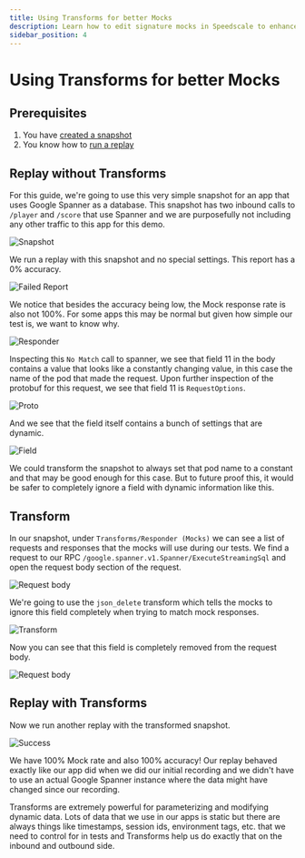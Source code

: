 ```yaml
---
title: Using Transforms for better Mocks
description: Learn how to edit signature mocks in Speedscale to enhance your API testing and streamline your development process. This guide provides clear instructions and best practices for effectively managing mocks within your applications.
sidebar_position: 4
---
```


# Using Transforms for better Mocks

## Prerequisites
1. You have [created a snapshot](../../creating-a-snapshot.md)
2. You know how to [run a replay](../../)


## Replay without Transforms

For this guide, we're going to use this very simple snapshot for an app that uses Google Spanner as a database. This snapshot has two inbound calls to `/player` and `/score` that use Spanner and we are purposefully not including any other traffic to this app for this demo.

![Snapshot](./edit-sig/snapshot.png)

We run a replay with this snapshot and no special settings. This report has a 0% accuracy.

![Failed Report](./edit-sig/failed-report.png)

We notice that besides the accuracy being low, the Mock response rate is also not 100%. For some apps this may be normal but given how simple our test is, we want to know why.

![Responder](./edit-sig/responder-miss.png)

Inspecting this `No Match` call to spanner, we see that field 11 in the body contains a value that looks like a constantly changing value, in this case the name of the pod that made the request. Upon further inspection of the protobuf for this request, we see that field 11 is `RequestOptions`.

![Proto](./edit-sig/proto-message.png)

And we see that the field itself contains a bunch of settings that are dynamic.

![Field](./edit-sig/proto-field.png)

We could transform the snapshot to always set that pod name to a constant and that may be good enough for this case. But to future proof this, it would be safer to completely ignore a field with dynamic information like this.

## Transform

In our snapshot, under `Transforms/Responder (Mocks)` we can see a list of requests and responses that the mocks will use during our tests. We find a request to our RPC `/google.spanner.v1.Spanner/ExecuteStreamingSql` and open the request body section of the request.

![Request body](./edit-sig/pre-delete.png)

We're going to use the `json_delete` transform which tells the mocks to ignore this field completely when trying to match mock responses.

![Transform](./edit-sig/transform.png)

Now you can see that this field is completely removed from the request body.

![Request body](./edit-sig/post-delete.png)

## Replay with Transforms

Now we run another replay with the transformed snapshot.

![Success](./edit-sig/success.png)

We have 100% Mock rate and also 100% accuracy! Our replay behaved exactly like our app did when we did our initial recording and we didn't have to use an actual Google Spanner instance where the data might have changed since our recording.

Transforms are extremely powerful for parameterizing and modifying dynamic data. Lots of data that we use in our apps is static but there are always things like timestamps, session ids, environment tags, etc. that we need to control for in tests and Transforms help us do exactly that on the inbound and outbound side.
